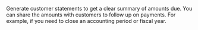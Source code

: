 Generate customer statements to get a clear summary of amounts due. You can share the amounts with customers to follow up on payments. For example, if you need to close an accounting period or fiscal year.